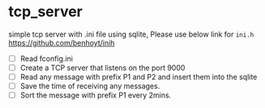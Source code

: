 # tcp_server
simple tcp server with .ini file using sqlite,
Please use below link for `ini.h`
https://github.com/benhoyt/inih


- [ ] Read fconfig.ini
- [ ] Create a TCP server that listens on the port 9000
- [ ] Read any message with prefix P1 and P2 and insert them into the sqlite
- [ ] Save the time of receiving any messages.
- [ ] Sort the message with prefix P1 every 2mins.
